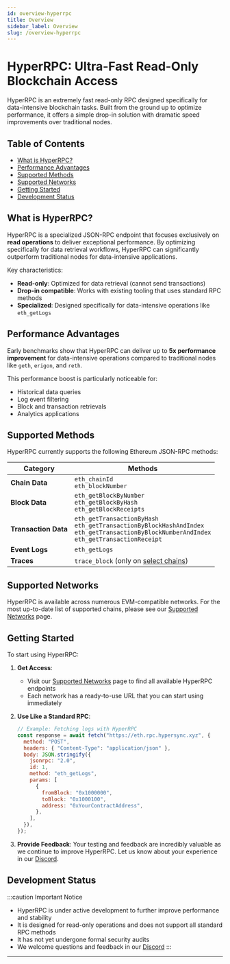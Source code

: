 ```yaml
---
id: overview-hyperrpc
title: Overview
sidebar_label: Overview
slug: /overview-hyperrpc
---
```


# HyperRPC: Ultra-Fast Read-Only Blockchain Access

HyperRPC is an extremely fast read-only RPC designed specifically for data-intensive blockchain tasks. Built from the ground up to optimize performance, it offers a simple drop-in solution with dramatic speed improvements over traditional nodes.

## Table of Contents

- [What is HyperRPC?](#what-is-hyperrpc)
- [Performance Advantages](#performance-advantages)
- [Supported Methods](#supported-methods)
- [Supported Networks](#supported-networks)
- [Getting Started](#getting-started)
- [Development Status](#development-status)

## What is HyperRPC?

HyperRPC is a specialized JSON-RPC endpoint that focuses exclusively on **read operations** to deliver exceptional performance. By optimizing specifically for data retrieval workflows, HyperRPC can significantly outperform traditional nodes for data-intensive applications.

Key characteristics:

- **Read-only**: Optimized for data retrieval (cannot send transactions)
- **Drop-in compatible**: Works with existing tooling that uses standard RPC methods
- **Specialized**: Designed specifically for data-intensive operations like `eth_getLogs`

## Performance Advantages

Early benchmarks show that HyperRPC can deliver up to **5x performance improvement** for data-intensive operations compared to traditional nodes like `geth`, `erigon`, and `reth`.

This performance boost is particularly noticeable for:

- Historical data queries
- Log event filtering
- Block and transaction retrievals
- Analytics applications

## Supported Methods

HyperRPC currently supports the following Ethereum JSON-RPC methods:

| Category             | Methods                                                                                                                                   |
| -------------------- | ----------------------------------------------------------------------------------------------------------------------------------------- |
| **Chain Data**       | `eth_chainId`<br />`eth_blockNumber`                                                                                                      |
| **Block Data**       | `eth_getBlockByNumber`<br />`eth_getBlockByHash`<br />`eth_getBlockReceipts`                                                              |
| **Transaction Data** | `eth_getTransactionByHash`<br />`eth_getTransactionByBlockHashAndIndex`<br />`eth_getTransactionByBlockNumberAndIndex`<br />`eth_getTransactionReceipt` |
| **Event Logs**       | `eth_getLogs`                                                                                                                             |
| **Traces**           | `trace_block` (only on [select chains](./hyperrpc-supported-networks))                                                                    |

## Supported Networks

HyperRPC is available across numerous EVM-compatible networks. For the most up-to-date list of supported chains, please see our [Supported Networks](./hyperrpc-supported-networks) page.

## Getting Started

To start using HyperRPC:

1. **Get Access**:

   - Visit our [Supported Networks](./hyperrpc-supported-networks) page to find all available HyperRPC endpoints
   - Each network has a ready-to-use URL that you can start using immediately

2. **Use Like a Standard RPC**:

   ```javascript
   // Example: Fetching logs with HyperRPC
   const response = await fetch("https://eth.rpc.hypersync.xyz", {
     method: "POST",
     headers: { "Content-Type": "application/json" },
     body: JSON.stringify({
       jsonrpc: "2.0",
       id: 1,
       method: "eth_getLogs",
       params: [
         {
           fromBlock: "0x1000000",
           toBlock: "0x1000100",
           address: "0xYourContractAddress",
         },
       ],
     }),
   });
   ```

3. **Provide Feedback**:
   Your testing and feedback are incredibly valuable as we continue to improve HyperRPC. Let us know about your experience in our [Discord](https://discord.gg/Q9qt8gZ2fX).

## Development Status

:::caution Important Notice

- HyperRPC is under active development to further improve performance and stability
- It is designed for read-only operations and does not support all standard RPC methods
- It has not yet undergone formal security audits
- We welcome questions and feedback in our [Discord](https://discord.gg/Q9qt8gZ2fX)
  :::

---
